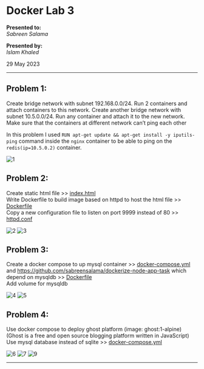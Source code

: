 # Docker Lab 3

**Presented to:**    
_Sabreen Salama_    

**Presented by:**   
_Islam Khaled_    

29 May 2023

-----------------------------------------
## Problem 1:

Create bridge network with subnet 192.168.0.0/24. Run 2 containers and attach containers to this network. Create another bridge network with subnet 10.5.0.0/24. Run any container and attach it to the new network. Make sure that the containers at different network can’t ping each other

In this problem I used ```RUN apt-get update && apt-get install -y iputils-ping``` command inside the ```nginx``` container to be able to ping on the ```redis(ip=10.5.0.2)``` container.

![1](https://github.com/eslamkhaled560/Sprints-Tasks/assets/54172897/e2132342-7135-4a54-b5b0-cb0c014ee911)

## Problem 2:

Create static html file >> [index.html](https://github.com/eslamkhaled560/Sprints-Tasks/blob/main/9-%20Docker/3-%20Docker%20Lab%203/2-%20Dockreized%20httpd/index.html)                
Write Dockerfile to build image based on httpd to host the html file >> [Dockerfile](https://github.com/eslamkhaled560/Sprints-Tasks/blob/main/9-%20Docker/3-%20Docker%20Lab%203/2-%20Dockreized%20httpd/Dockerfile)        
 Copy a new configuration file to listen on port 9999 instead of 80 >> [httpd.conf](https://github.com/eslamkhaled560/Sprints-Tasks/blob/main/9-%20Docker/3-%20Docker%20Lab%203/2-%20Dockreized%20httpd/httpd.conf)      

![2](https://github.com/eslamkhaled560/Sprints-Tasks/assets/54172897/88b27243-cef2-49fd-82c2-850081a47ff3)
![3](https://github.com/eslamkhaled560/Sprints-Tasks/assets/54172897/6e1bc75a-dc7f-499e-9901-4bce79a61ab7)

## Problem 3:

Create a docker compose to up mysql container >> [docker-compose.yml](https://github.com/eslamkhaled560/Sprints-Tasks/blob/main/9-%20Docker/3-%20Docker%20Lab%203/3-%20Docker%20compose%20mysql%20and%20node%20app/docker-compose.yml)                 
and https://github.com/sabreensalama/dockerize-node-app-task which depend on mysqldb >> [Dockerfile](https://github.com/eslamkhaled560/Sprints-Tasks/blob/main/9-%20Docker/3-%20Docker%20Lab%203/3-%20Docker%20compose%20mysql%20and%20node%20app/Dockerfile)                               
Add volume for mysqldb

![4](https://github.com/eslamkhaled560/Sprints-Tasks/assets/54172897/cd328aff-ec7e-41fd-b049-e1e45471edf7)
![5](https://github.com/eslamkhaled560/Sprints-Tasks/assets/54172897/191c2503-8035-4f57-9c9e-aab5ad4685d1)

## Problem 4:

Use docker compose to deploy ghost platform (image: ghost:1-alpine)(Ghost is a free and open source blogging platform written in JavaScript) Use mysql database instead of sqlite >> [docker-compose.yml](https://github.com/eslamkhaled560/Sprints-Tasks/blob/main/9-%20Docker/3-%20Docker%20Lab%203/4-%20Docker%20compose%20ghost/docker-compose.yml)

![6](https://github.com/eslamkhaled560/Sprints-Tasks/assets/54172897/366ee803-7c9b-4be2-b416-ac28ba9c9422)
![7](https://github.com/eslamkhaled560/Sprints-Tasks/assets/54172897/856f0c0f-8530-4b86-bbf0-85ccb8ef226e)
![9](https://github.com/eslamkhaled560/Sprints-Tasks/assets/54172897/2fd60145-fea1-41ee-a84e-4702a7c21c87)

-----------------------------------------
